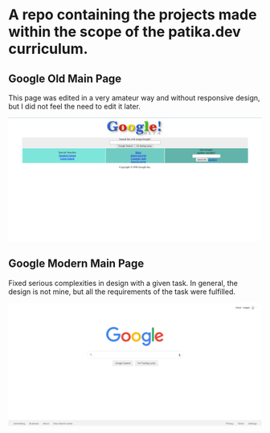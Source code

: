 # A repo containing the projects made within the scope of the patika.dev curriculum.

## Google Old Main Page

This page was edited in a very amateur way and without responsive design, but I did not feel the need to edit it later.

![Google Old Main Page](01-Google%20Web%20Page/img/MyGoogleWebPage.png)

## Google Modern Main Page

Fixed serious complexities in design with a given task. In general, the design is not mine, but all the requirements of the task were fulfilled.

![Google Old Main Page](02-Google/screenshots/screenshot.png)
